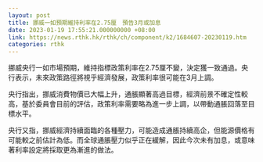 ```yaml
---
layout: post
title: 挪威一如預期維持利率在2.75厘　預告3月或加息
date: 2023-01-19 17:55:21.000000000 +08:00
link: https://news.rthk.hk/rthk/ch/component/k2/1684607-20230119.htm
categories: rthk
---
```


挪威央行一如市場預期，維持指標政策利率在2.75厘不變，決定獲一致通過。央行表示，未來政策路徑將視乎經濟發展，政策利率很可能在3月上調。

央行指出，挪威消費物價已大幅上升，通脹顯著高過目標，經濟前景不確定性較高，基於委員會目前的評估，政策利率需要略為進一步上調，以帶動通脹回落至目標水平。

央行又指，挪威經濟持續面臨的各種壓力，可能造成通脹持續高企，但能源價格有可能較之前估計為低。而全球通脹壓力似乎正在緩解，因此今次未有加息，或意味著利率設定將採取更為漸進的做法。

